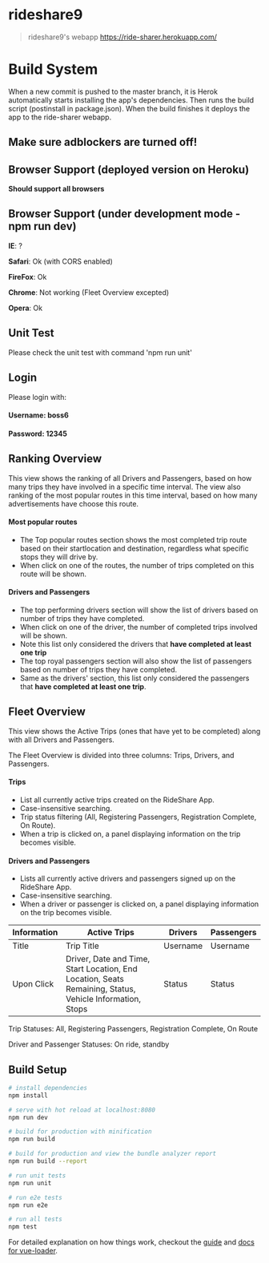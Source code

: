 # rideshare9

> rideshare9's webapp
https://ride-sharer.herokuapp.com/

# Build System
When a new commit is pushed to the master branch, it is Herok automatically starts installing the app's dependencies. Then runs the build script (postinstall in package.json). When the build finishes it deploys the app to the ride-sharer webapp.

## Make sure adblockers are turned off!
## Browser Support (deployed version on Heroku)
**Should support all browsers**


## Browser Support (under development mode - npm run dev)


**IE**: ?

**Safari**: Ok (with CORS enabled)

**FireFox**: Ok

**Chrome**: Not working (Fleet Overview excepted)

**Opera**: Ok

## Unit Test

Please check the unit test with command 'npm run unit'

## Login

Please login with:  
#### Username: boss6  
#### Password: 12345

## Ranking Overview

This view shows the ranking of all Drivers and Passengers, based on how many trips they have involved in 
a specific time interval. 
The view also ranking of the most popular routes in this time interval, based on
how many advertisements have choose this route. 

#### Most popular routes
- The Top popular routes section shows the most completed trip route based on their startlocation and destination, 
regardless what specific stops they will drive by. 
- When click on one of the routes, the number of trips completed on this route will be shown. 

#### Drivers and Passengers
- The top performing drivers section will show the list of drivers based on number of trips they have completed.
- When click on one of the driver, the number of completed trips involved will be shown.
- Note this list only considered the drivers that **have completed at least one trip**
- The top royal passengers section will also show the list of passengers based on number of trips they have completed. 
- Same as the drivers' section, this list only considered the passengers that **have completed at least one trip**.


## Fleet Overview 

This view shows the Active Trips (ones that have yet to be completed) along with all Drivers and Passengers. 

The Fleet Overview is divided into three columns: Trips, Drivers, and Passengers.
#### Trips
- List all currently active trips created on the RideShare App.
- Case-insensitive searching.
- Trip status filtering (All, Registering Passengers, Registration Complete, On Route).
- When a trip is clicked on, a panel displaying information on the trip becomes visible.
#### Drivers and Passengers
- Lists all currently active drivers and passengers signed up on the RideShare App.
- Case-insensitive searching.
- When a driver or passenger is clicked on, a panel displaying information on the trip becomes visible.

Information | Active Trips | Drivers | Passengers
------| ------ | ------ | ------ 
Title | Trip Title | Username | Username
Upon Click | Driver, Date and Time, Start Location, End Location, Seats Remaining, Status, Vehicle Information, Stops | Status | Status

Trip Statuses: All, Registering Passengers, Registration Complete, On Route

Driver and Passenger Statuses: On ride, standby

## Build Setup

``` bash
# install dependencies
npm install

# serve with hot reload at localhost:8080
npm run dev

# build for production with minification
npm run build

# build for production and view the bundle analyzer report
npm run build --report

# run unit tests
npm run unit

# run e2e tests
npm run e2e

# run all tests
npm test
```

For detailed explanation on how things work, checkout the [guide](http://vuejs-templates.github.io/webpack/) and [docs for vue-loader](http://vuejs.github.io/vue-loader).
